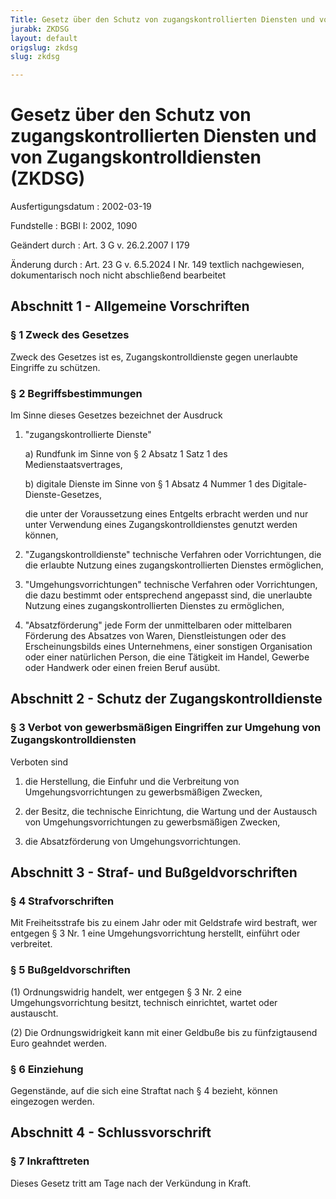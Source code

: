 ```yaml
---
Title: Gesetz über den Schutz von zugangskontrollierten Diensten und von Zugangskontrolldiensten
jurabk: ZKDSG
layout: default
origslug: zkdsg
slug: zkdsg

---
```


# Gesetz über den Schutz von zugangskontrollierten Diensten und von Zugangskontrolldiensten (ZKDSG)

Ausfertigungsdatum
:   2002-03-19

Fundstelle
:   BGBl I: 2002, 1090

Geändert durch
:   Art. 3 G v. 26.2.2007 I 179

Änderung durch
:   Art. 23 G v. 6.5.2024 I Nr. 149 textlich nachgewiesen, dokumentarisch noch nicht abschließend bearbeitet


## Abschnitt 1 - Allgemeine Vorschriften



### § 1 Zweck des Gesetzes

Zweck des Gesetzes ist es, Zugangskontrolldienste gegen unerlaubte Eingriffe zu schützen.


### § 2 Begriffsbestimmungen

Im Sinne dieses Gesetzes bezeichnet der Ausdruck

1.  "zugangskontrollierte Dienste"

    a)  Rundfunk im Sinne von § 2 Absatz 1 Satz 1 des Medienstaatsvertrages,


    b)  digitale Dienste im Sinne von § 1 Absatz 4 Nummer 1 des Digitale-Dienste-Gesetzes,




    die unter der Voraussetzung eines Entgelts erbracht werden und nur unter Verwendung eines Zugangskontrolldienstes genutzt werden können,


2.  "Zugangskontrolldienste" technische Verfahren oder Vorrichtungen, die die erlaubte Nutzung eines zugangskontrollierten Dienstes ermöglichen,


3.  "Umgehungsvorrichtungen" technische Verfahren oder Vorrichtungen, die dazu bestimmt oder entsprechend angepasst sind, die unerlaubte Nutzung eines zugangskontrollierten Dienstes zu ermöglichen,


4.  "Absatzförderung" jede Form der unmittelbaren oder mittelbaren Förderung des Absatzes von Waren, Dienstleistungen oder des Erscheinungsbilds eines Unternehmens, einer sonstigen Organisation oder einer natürlichen Person, die eine Tätigkeit im Handel, Gewerbe oder Handwerk oder einen freien Beruf ausübt.





## Abschnitt 2 - Schutz der Zugangskontrolldienste



### § 3 Verbot von gewerbsmäßigen Eingriffen zur Umgehung von Zugangskontrolldiensten

Verboten sind

1.  die Herstellung, die Einfuhr und die Verbreitung von Umgehungsvorrichtungen zu gewerbsmäßigen Zwecken,


2.  der Besitz, die technische Einrichtung, die Wartung und der Austausch von Umgehungsvorrichtungen zu gewerbsmäßigen Zwecken,


3.  die Absatzförderung von Umgehungsvorrichtungen.





## Abschnitt 3 - Straf- und Bußgeldvorschriften



### § 4 Strafvorschriften

Mit Freiheitsstrafe bis zu einem Jahr oder mit Geldstrafe wird bestraft, wer entgegen § 3 Nr. 1 eine Umgehungsvorrichtung herstellt, einführt oder verbreitet.


### § 5 Bußgeldvorschriften

(1) Ordnungswidrig handelt, wer entgegen § 3 Nr. 2 eine Umgehungsvorrichtung besitzt, technisch einrichtet, wartet oder austauscht.

(2) Die Ordnungswidrigkeit kann mit einer Geldbuße bis zu fünfzigtausend Euro geahndet werden.


### § 6 Einziehung

Gegenstände, auf die sich eine Straftat nach § 4 bezieht, können eingezogen werden.


## Abschnitt 4 - Schlussvorschrift



### § 7 Inkrafttreten

Dieses Gesetz tritt am Tage nach der Verkündung in Kraft.

